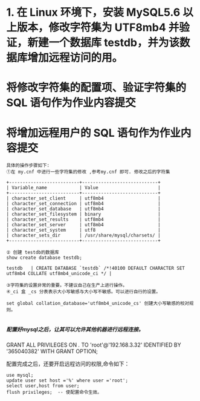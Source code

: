 # 1. 在 Linux 环境下，安装 MySQL5.6 以上版本，修改字符集为 UTF8mb4 并验证，新建一个数据库 testdb，并为该数据库增加远程访问的用。

# 将修改字符集的配置项、验证字符集的 SQL 语句作为作业内容提交
# 将增加远程用户的 SQL 语句作为作业内容提交

```
具体的操作步骤如下:
①在 my.cnf 中进行一些字符集的修改 ,参考my.cnf 即可. 修改之后的字符集

+--------------------------+----------------------------+
| Variable_name            | Value                      |
+--------------------------+----------------------------+
| character_set_client     | utf8mb4                    |
| character_set_connection | utf8mb4                    |
| character_set_database   | utf8mb4                    |
| character_set_filesystem | binary                     |
| character_set_results    | utf8mb4                    |
| character_set_server     | utf8mb4                    |
| character_set_system     | utf8                       |
| character_sets_dir       | /usr/share/mysql/charsets/ |
+--------------------------+----------------------------+

② 创建 testdb的数据库
show create database testdb;                                                                               

testdb   | CREATE DATABASE `testdb` /*!40100 DEFAULT CHARACTER SET utf8mb4 COLLATE utf8mb4_unicode_ci */ |

③字符集的设置非常的重要。不建议自己在生产上进行操作。
④_ci 盒 _cs 分表表示大小写敏感与大小写不敏感。可以进行自行的设置。

set global collation_database='utf8mb4_unicode_cs' 创建大小写敏感的校对规则。


```



##### 配置好mysql之后，让其可以允许其他机器进行远程连接。

GRANT ALL PRIVILEGES ON *.* TO 'root'@'192.168.3.32' IDENTIFIED BY '365040382' WITH GRANT OPTION;

配置完成之后，还要开启远程访问的权限,命令如下：
```
use mysql;
update user set host ='%' where user ='root';
select user,host from user;
flush privileges;  -- 使配置命令生效。
```